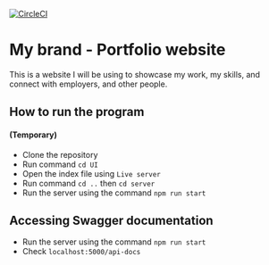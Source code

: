 [![CircleCI](https://dl.circleci.com/status-badge/img/gh/AdrineUWERA/my_brand/tree/main.svg?style=svg)](https://dl.circleci.com/status-badge/redirect/gh/AdrineUWERA/my_brand/tree/main)

# My brand - Portfolio website

This is a website I will be using to showcase my work, my skills, and connect with employers, and other people.

## How to run the program 
#### (Temporary) 

- Clone the repository
- Run command `cd UI`
- Open the index file using `Live server`
- Run command `cd ..` then `cd server`
- Run the server using the command `npm run start`

## Accessing Swagger documentation
- Run the server using the command `npm run start`
- Check `localhost:5000/api-docs`
